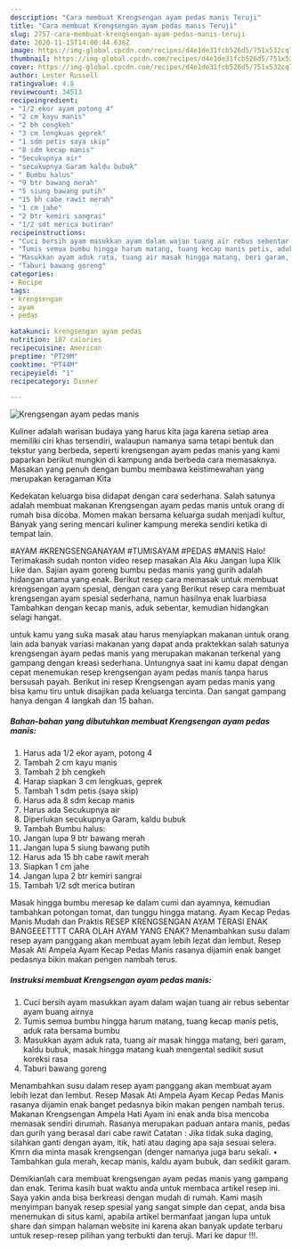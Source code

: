 ```yaml
---
description: "Cara membuat Krengsengan ayam pedas manis Teruji"
title: "Cara membuat Krengsengan ayam pedas manis Teruji"
slug: 2757-cara-membuat-krengsengan-ayam-pedas-manis-teruji
date: 2020-11-15T14:00:44.636Z
image: https://img-global.cpcdn.com/recipes/d4e1de31fcb526d5/751x532cq70/krengsengan-ayam-pedas-manis-foto-resep-utama.jpg
thumbnail: https://img-global.cpcdn.com/recipes/d4e1de31fcb526d5/751x532cq70/krengsengan-ayam-pedas-manis-foto-resep-utama.jpg
cover: https://img-global.cpcdn.com/recipes/d4e1de31fcb526d5/751x532cq70/krengsengan-ayam-pedas-manis-foto-resep-utama.jpg
author: Lester Russell
ratingvalue: 4.8
reviewcount: 34513
recipeingredient:
- "1/2 ekor ayam potong 4"
- "2 cm kayu manis"
- "2 bh cengkeh"
- "3 cm lengkuas geprek"
- "1 sdm petis saya skip"
- "8 sdm kecap manis"
- "Secukupnya air"
- "secukupnya Garam kaldu bubuk"
- " Bumbu halus"
- "9 btr bawang merah"
- "5 siung bawang putih"
- "15 bh cabe rawit merah"
- "1 cm jahe"
- "2 btr kemiri sangrai"
- "1/2 sdt merica butiran"
recipeinstructions:
- "Cuci bersih ayam masukkan ayam dalam wajan tuang air rebus sebentar ayam buang airnya"
- "Tumis semua bumbu hingga harum matang, tuang kecap manis petis, aduk rata bersama bumbu"
- "Masukkan ayam aduk rata, tuang air masak hingga matang, beri garam, kaldu bubuk, masak hingga matang kuah mengental sedikit susut koreksi rasa"
- "Taburi bawang goreng"
categories:
- Recipe
tags:
- krengsengan
- ayam
- pedas

katakunci: krengsengan ayam pedas 
nutrition: 187 calories
recipecuisine: American
preptime: "PT29M"
cooktime: "PT44M"
recipeyield: "1"
recipecategory: Dinner

---
```



![Krengsengan ayam pedas manis](https://img-global.cpcdn.com/recipes/d4e1de31fcb526d5/751x532cq70/krengsengan-ayam-pedas-manis-foto-resep-utama.jpg)

Kuliner adalah warisan budaya yang harus kita jaga karena setiap area memiliki ciri khas tersendiri, walaupun namanya sama tetapi bentuk dan tekstur yang berbeda, seperti krengsengan ayam pedas manis yang kami paparkan berikut mungkin di kampung anda berbeda cara memasaknya. Masakan yang penuh dengan bumbu membawa keistimewahan yang merupakan keragaman Kita

Kedekatan keluarga bisa didapat dengan cara sederhana. Salah satunya adalah membuat makanan Krengsengan ayam pedas manis untuk orang di rumah bisa dicoba. Momen makan bersama keluarga sudah menjadi kultur, Banyak yang sering mencari kuliner kampung mereka sendiri ketika di tempat lain.

#AYAM #KRENGSENGANAYAM #TUMISAYAM #PEDAS #MANIS Halo! Terimakasih sudah nonton video resep masakan Ala Aku Jangan lupa Klik Like dan. Sajian ayam goreng bumbu pedas manis yang gurih adalah hidangan utama yang enak. Berikut resep cara memasak untuk membuat krengsengan ayam spesial, dengan cara yang Berikut resep cara membuat krengsengan ayam spesial sederhana, namun hasilnya enak luarbiasa Tambahkan dengan kecap manis, aduk sebentar, kemudian hidangkan selagi hangat.

untuk kamu yang suka masak atau harus menyiapkan makanan untuk orang lain ada banyak variasi makanan yang dapat anda praktekkan salah satunya krengsengan ayam pedas manis yang merupakan makanan terkenal yang gampang dengan kreasi sederhana. Untungnya saat ini kamu dapat dengan cepat menemukan resep krengsengan ayam pedas manis tanpa harus bersusah payah.
Berikut ini resep Krengsengan ayam pedas manis yang bisa kamu tiru untuk disajikan pada keluarga tercinta. Dan sangat gampang hanya dengan 4 langkah dan 15 bahan.


<!--inarticleads1-->

##### Bahan-bahan yang dibutuhkan membuat Krengsengan ayam pedas manis:

1. Harus ada 1/2 ekor ayam, potong 4
1. Tambah 2 cm kayu manis
1. Tambah 2 bh cengkeh
1. Harap siapkan 3 cm lengkuas, geprek
1. Tambah 1 sdm petis (saya skip)
1. Harus ada 8 sdm kecap manis
1. Harus ada Secukupnya air
1. Diperlukan secukupnya Garam, kaldu bubuk
1. Tambah  Bumbu halus:
1. Jangan lupa 9 btr bawang merah
1. Jangan lupa 5 siung bawang putih
1. Harus ada 15 bh cabe rawit merah
1. Siapkan 1 cm jahe
1. Jangan lupa 2 btr kemiri sangrai
1. Tambah 1/2 sdt merica butiran


Masak hingga bumbu meresap ke dalam cumi dan ayamnya, kemudian tambahkan potongan tomat, dan tunggu hingga matang. Ayam Kecap Pedas Manis Mudah dan Praktis RESEP KRENGSENGAN AYAM TERASI ENAK BANGEEETTTT CARA OLAH AYAM YANG ENAK? Menambahkan susu dalam resep ayam panggang akan membuat ayam lebih lezat dan lembut. Resep Masak Ati Ampela Ayam Kecap Pedas Manis rasanya dijamin enak banget pedasnya bikin makan pengen nambah terus. 

<!--inarticleads2-->

##### Instruksi membuat  Krengsengan ayam pedas manis:

1. Cuci bersih ayam masukkan ayam dalam wajan tuang air rebus sebentar ayam buang airnya
1. Tumis semua bumbu hingga harum matang, tuang kecap manis petis, aduk rata bersama bumbu
1. Masukkan ayam aduk rata, tuang air masak hingga matang, beri garam, kaldu bubuk, masak hingga matang kuah mengental sedikit susut koreksi rasa
1. Taburi bawang goreng


Menambahkan susu dalam resep ayam panggang akan membuat ayam lebih lezat dan lembut. Resep Masak Ati Ampela Ayam Kecap Pedas Manis rasanya dijamin enak banget pedasnya bikin makan pengen nambah terus. Makanan Krengsengan Ampela Hati Ayam ini enak anda bisa mencoba memasak sendiri dirumah. Rasanya merupakan paduan antara manis, pedas dan gurih yang berasal dari cabe rawit Catatan : Jika tidak suka daging, silahkan ganti dengan ayam, itik, hati atau daging apa saja sesuai selera. Kmrn dia minta masak krengsengan (denger namanya juga baru sekali. • Tambahkan gula merah, kecap manis, kaldu ayam bubuk, dan sedikit garam. 

Demikianlah cara membuat krengsengan ayam pedas manis yang gampang dan enak. Terima kasih buat waktu anda untuk membaca artikel resep ini. Saya yakin anda bisa berkreasi dengan mudah di rumah. Kami masih menyimpan banyak resep spesial yang sangat simple dan cepat, anda bisa menemukan di situs kami, apabila artikel bermanfaat jangan lupa untuk share dan simpan halaman website ini karena akan banyak update terbaru untuk resep-resep pilihan yang terbukti dan teruji. Mari ke dapur !!!. 
